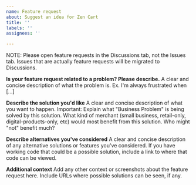 ```yaml
---
name: Feature request
about: Suggest an idea for Zen Cart
title: ''
labels: ''
assignees: ''

---
```


NOTE: Please open feature requests in the Discussions tab, not the Issues tab.  Issues that are actually feature requests will be migrated to Discussions.

**Is your feature request related to a problem? Please describe.**
A clear and concise description of what the problem is. Ex. I'm always frustrated when [...]

**Describe the solution you'd like**
A clear and concise description of what you want to happen.
Important: Explain what "Business Problem" is being solved by this solution. 
What kind of merchant (small business, retail-only, digital-products-only, etc) would most benefit from this solution. Who might "not" benefit much?

**Describe alternatives you've considered**
A clear and concise description of any alternative solutions or features you've considered. 
If you have working code that could be a possible solution, include a link to where that code can be viewed.

**Additional context**
Add any other context or screenshots about the feature request here. Include URLs where possible solutions can be seen, if any.
